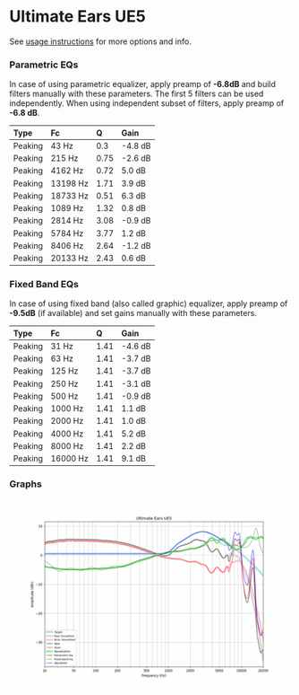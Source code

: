 # Ultimate Ears UE5
See [usage instructions](https://github.com/jaakkopasanen/AutoEq#usage) for more options and info.

### Parametric EQs
In case of using parametric equalizer, apply preamp of **-6.8dB** and build filters manually
with these parameters. The first 5 filters can be used independently.
When using independent subset of filters, apply preamp of **-6.8 dB**.

| Type    | Fc       |    Q | Gain    |
|:--------|:---------|:-----|:--------|
| Peaking | 43 Hz    | 0.3  | -4.8 dB |
| Peaking | 215 Hz   | 0.75 | -2.6 dB |
| Peaking | 4162 Hz  | 0.72 | 5.0 dB  |
| Peaking | 13198 Hz | 1.71 | 3.9 dB  |
| Peaking | 18733 Hz | 0.51 | 6.3 dB  |
| Peaking | 1089 Hz  | 1.32 | 0.8 dB  |
| Peaking | 2814 Hz  | 3.08 | -0.9 dB |
| Peaking | 5784 Hz  | 3.77 | 1.2 dB  |
| Peaking | 8406 Hz  | 2.64 | -1.2 dB |
| Peaking | 20133 Hz | 2.43 | 0.6 dB  |

### Fixed Band EQs
In case of using fixed band (also called graphic) equalizer, apply preamp of **-9.5dB**
(if available) and set gains manually with these parameters.

| Type    | Fc       |    Q | Gain    |
|:--------|:---------|:-----|:--------|
| Peaking | 31 Hz    | 1.41 | -4.6 dB |
| Peaking | 63 Hz    | 1.41 | -3.7 dB |
| Peaking | 125 Hz   | 1.41 | -3.7 dB |
| Peaking | 250 Hz   | 1.41 | -3.1 dB |
| Peaking | 500 Hz   | 1.41 | -0.9 dB |
| Peaking | 1000 Hz  | 1.41 | 1.1 dB  |
| Peaking | 2000 Hz  | 1.41 | 1.0 dB  |
| Peaking | 4000 Hz  | 1.41 | 5.2 dB  |
| Peaking | 8000 Hz  | 1.41 | 2.2 dB  |
| Peaking | 16000 Hz | 1.41 | 9.1 dB  |

### Graphs
![](./Ultimate%20Ears%20UE5.png)